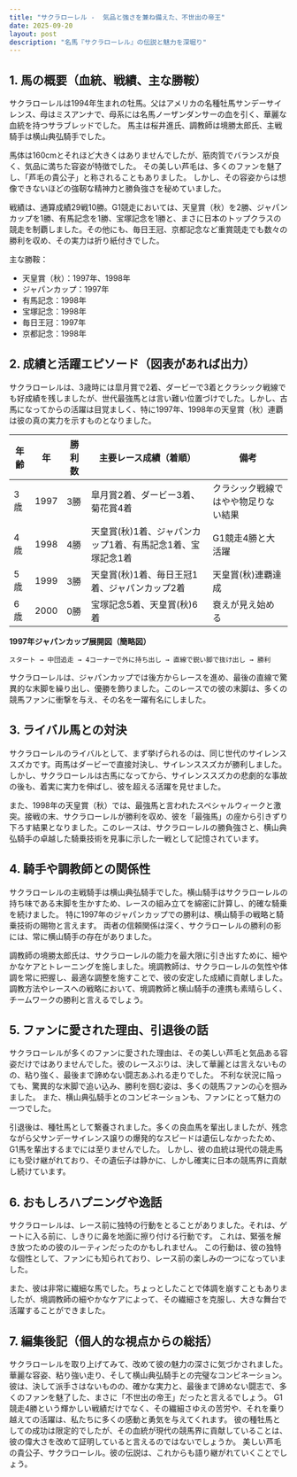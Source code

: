 ```yaml
---
title: "サクラローレル -  気品と強さを兼ね備えた、不世出の帝王"
date: 2025-09-20
layout: post
description: "名馬『サクラローレル』の伝説と魅力を深堀り"
---
```


## 1. 馬の概要（血統、戦績、主な勝鞍）

サクラローレルは1994年生まれの牡馬。父はアメリカの名種牡馬サンデーサイレンス、母はミスアンナで、母系には名馬ノーザンダンサーの血を引く、華麗な血統を持つサラブレッドでした。  馬主は桜井進氏、調教師は境勝太郎氏、主戦騎手は横山典弘騎手でした。

馬体は160cmとそれほど大きくはありませんでしたが、筋肉質でバランスが良く、気品に満ちた容姿が特徴でした。  その美しい芦毛は、多くのファンを魅了し、「芦毛の貴公子」と称されることもありました。  しかし、その容姿からは想像できないほどの強靭な精神力と勝負強さを秘めていました。

戦績は、通算成績29戦10勝。G1競走においては、天皇賞（秋）を2勝、ジャパンカップを1勝、有馬記念を1勝、宝塚記念を1勝と、まさに日本のトップクラスの競走を制覇しました。その他にも、毎日王冠、京都記念など重賞競走でも数々の勝利を収め、その実力は折り紙付きでした。

主な勝鞍：

* 天皇賞（秋）：1997年、1998年
* ジャパンカップ：1997年
* 有馬記念：1998年
* 宝塚記念：1998年
* 毎日王冠：1997年
* 京都記念：1998年


## 2. 成績と活躍エピソード（図表があれば出力）

サクラローレルは、3歳時には皐月賞で2着、ダービーで3着とクラシック戦線でも好成績を残しましたが、世代最強馬とは言い難い位置づけでした。しかし、古馬になってからの活躍は目覚ましく、特に1997年、1998年の天皇賞（秋）連覇は彼の真の実力を示すものとなりました。


| 年齢 | 年  | 勝利数 | 主要レース成績（着順） | 備考 |
|---|---|---|---|---|
| 3歳 | 1997 | 3勝 | 皐月賞2着、ダービー3着、菊花賞4着 | クラシック戦線ではやや物足りない結果 |
| 4歳 | 1998 | 4勝 | 天皇賞(秋)1着、ジャパンカップ1着、有馬記念1着、宝塚記念1着 | G1競走4勝と大活躍 |
| 5歳 | 1999 | 3勝 | 天皇賞(秋)1着、毎日王冠1着、ジャパンカップ2着 | 天皇賞(秋)連覇達成 |
| 6歳 | 2000 | 0勝 | 宝塚記念5着、天皇賞(秋)6着 | 衰えが見え始める |


**1997年ジャパンカップ展開図（簡略図）**

```
スタート → 中団追走 → 4コーナーで外に持ち出し → 直線で鋭い脚で抜け出し → 勝利
```

サクラローレルは、ジャパンカップでは後方からレースを進め、最後の直線で驚異的な末脚を繰り出し、優勝を飾りました。このレースでの彼の末脚は、多くの競馬ファンに衝撃を与え、その名を一躍有名にしました。


## 3. ライバル馬との対決

サクラローレルのライバルとして、まず挙げられるのは、同じ世代のサイレンススズカです。両馬はダービーで直接対決し、サイレンススズカが勝利しました。しかし、サクラローレルは古馬になってから、サイレンススズカの悲劇的な事故の後も、着実に実力を伸ばし、彼を超える活躍を見せました。

また、1998年の天皇賞（秋）では、最強馬と言われたスペシャルウィークと激突。接戦の末、サクラローレルが勝利を収め、彼を「最強馬」の座から引きずり下ろす結果となりました。このレースは、サクラローレルの勝負強さと、横山典弘騎手の卓越した騎乗技術を見事に示した一戦として記憶されています。


## 4. 騎手や調教師との関係性

サクラローレルの主戦騎手は横山典弘騎手でした。横山騎手はサクラローレルの持ち味である末脚を生かすため、レースの組み立てを綿密に計算し、的確な騎乗を続けました。  特に1997年のジャパンカップでの勝利は、横山騎手の戦略と騎乗技術の賜物と言えます。  両者の信頼関係は深く、サクラローレルの勝利の影には、常に横山騎手の存在がありました。

調教師の境勝太郎氏は、サクラローレルの能力を最大限に引き出すために、細やかなケアとトレーニングを施しました。境調教師は、サクラローレルの気性や体調を常に把握し、最適な調整を施すことで、彼の安定した成績に貢献しました。  調教方法やレースへの戦略において、境調教師と横山騎手の連携も素晴らしく、チームワークの勝利と言えるでしょう。


## 5. ファンに愛された理由、引退後の話

サクラローレルが多くのファンに愛された理由は、その美しい芦毛と気品ある容姿だけではありませんでした。彼のレースぶりは、決して華麗とは言えないものの、粘り強く、最後まで諦めない闘志あふれる走りでした。  不利な状況に陥っても、驚異的な末脚で追い込み、勝利を掴む姿は、多くの競馬ファンの心を掴みました。  また、横山典弘騎手とのコンビネーションも、ファンにとって魅力の一つでした。

引退後は、種牡馬として繋養されました。多くの良血馬を輩出しましたが、残念ながら父サンデーサイレンス譲りの爆発的なスピードは遺伝しなかったため、G1馬を輩出するまでには至りませんでした。  しかし、彼の血統は現代の競走馬にも受け継がれており、その遺伝子は静かに、しかし確実に日本の競馬界に貢献し続けています。


## 6. おもしろハプニングや逸話

サクラローレルは、レース前に独特の行動をとることがありました。それは、ゲートに入る前に、しきりに鼻を地面に擦り付ける行動です。  これは、緊張を解き放つための彼のルーティンだったのかもしれません。  この行動は、彼の独特な個性として、ファンにも知られており、レース前の楽しみの一つになっていました。

また、彼は非常に繊細な馬でした。ちょっとしたことで体調を崩すこともありましたが、境調教師の細やかなケアによって、その繊細さを克服し、大きな舞台で活躍することができました。


## 7. 編集後記（個人的な視点からの総括）

サクラローレルを取り上げてみて、改めて彼の魅力の深さに気づかされました。  華麗な容姿、粘り強い走り、そして横山典弘騎手との完璧なコンビネーション。  彼は、決して派手さはないものの、確かな実力と、最後まで諦めない闘志で、多くのファンを魅了した、まさに「不世出の帝王」だったと言えるでしょう。  G1競走4勝という輝かしい戦績だけでなく、その繊細さゆえの苦労や、それを乗り越えての活躍は、私たちに多くの感動と勇気を与えてくれます。  彼の種牡馬としての成功は限定的でしたが、その血統が現代の競馬界に貢献していることは、彼の偉大さを改めて証明していると言えるのではないでしょうか。  美しい芦毛の貴公子、サクラローレル。彼の伝説は、これからも語り継がれていくことでしょう。
